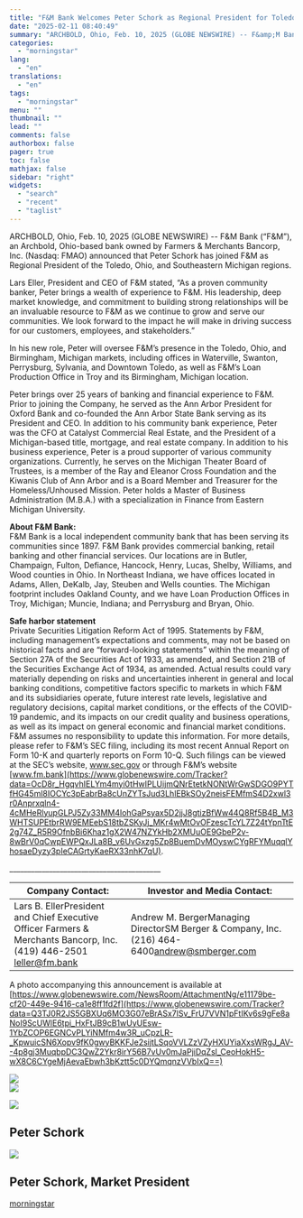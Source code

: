 ```yaml
---
title: "F&M Bank Welcomes Peter Schork as Regional President for Toledo, Ohio & Southeast Michigan"
date: "2025-02-11 08:40:49"
summary: "ARCHBOLD, Ohio, Feb. 10, 2025 (GLOBE NEWSWIRE) -- F&amp;M Bank (“F&amp;M”), an Archbold, Ohio-based bank owned by Farmers &amp; Merchants Bancorp, Inc. (Nasdaq: FMAO) announced that Peter Schork has joined F&amp;M as Regional President of the Toledo, Ohio, and Southeastern Michigan regions. Lars Eller, President and CEO of F&amp;M stated,..."
categories:
  - "morningstar"
lang:
  - "en"
translations:
  - "en"
tags:
  - "morningstar"
menu: ""
thumbnail: ""
lead: ""
comments: false
authorbox: false
pager: true
toc: false
mathjax: false
sidebar: "right"
widgets:
  - "search"
  - "recent"
  - "taglist"
---
```


ARCHBOLD, Ohio, Feb. 10, 2025 (GLOBE NEWSWIRE) -- F&M Bank (“F&M”), an Archbold, Ohio-based bank owned by Farmers & Merchants Bancorp, Inc. (Nasdaq: FMAO) announced that Peter Schork has joined F&M as Regional President of the Toledo, Ohio, and Southeastern Michigan regions.

Lars Eller, President and CEO of F&M stated, “As a proven community banker, Peter brings a wealth of experience to F&M. His leadership, deep market knowledge, and commitment to building strong relationships will be an invaluable resource to F&M as we continue to grow and serve our communities. We look forward to the impact he will make in driving success for our customers, employees, and stakeholders.”

In his new role, Peter will oversee F&M’s presence in the Toledo, Ohio, and Birmingham, Michigan markets, including offices in Waterville, Swanton, Perrysburg, Sylvania, and Downtown Toledo, as well as F&M’s Loan Production Office in Troy and its Birmingham, Michigan location.

Peter brings over 25 years of banking and financial experience to F&M. Prior to joining the Company, he served as the Ann Arbor President for Oxford Bank and co-founded the Ann Arbor State Bank serving as its President and CEO. In addition to his community bank experience, Peter was the CFO at Catalyst Commercial Real Estate, and the President of a Michigan-based title, mortgage, and real estate company. In addition to his business experience, Peter is a proud supporter of various community organizations. Currently, he serves on the Michigan Theater Board of Trustees, is a member of the Ray and Eleanor Cross Foundation and the Kiwanis Club of Ann Arbor and is a Board Member and Treasurer for the Homeless/Unhoused Mission. Peter holds a Master of Business Administration (M.B.A.) with a specialization in Finance from Eastern Michigan University.

**About F&M Bank:**   
F&M Bank is a local independent community bank that has been serving its communities since 1897. F&M Bank provides commercial banking, retail banking and other financial services. Our locations are in Butler, Champaign, Fulton, Defiance, Hancock, Henry, Lucas, Shelby, Williams, and Wood counties in Ohio. In Northeast Indiana, we have offices located in Adams, Allen, DeKalb, Jay, Steuben and Wells counties. The Michigan footprint includes Oakland County, and we have Loan Production Offices in Troy, Michigan; Muncie, Indiana; and Perrysburg and Bryan, Ohio.

**Safe harbor statement**  
Private Securities Litigation Reform Act of 1995. Statements by F&M, including management’s expectations and comments, may not be based on historical facts and are “forward-looking statements” within the meaning of Section 27A of the Securities Act of 1933, as amended, and Section 21B of the Securities Exchange Act of 1934, as amended. Actual results could vary materially depending on risks and uncertainties inherent in general and local banking conditions, competitive factors specific to markets in which F&M and its subsidiaries operate, future interest rate levels, legislative and regulatory decisions, capital market conditions, or the effects of the COVID-19 pandemic, and its impacts on our credit quality and business operations, as well as its impact on general economic and financial market conditions. F&M assumes no responsibility to update this information. For more details, please refer to F&M’s SEC filing, including its most recent Annual Report on Form 10-K and quarterly reports on Form 10-Q. Such filings can be viewed at the SEC’s website, www.sec.gov or through F&M’s website [www.fm.bank](https://www.globenewswire.com/Tracker?data=OcD8r_HgqvhIELYm4myi0tHwIPLUijmQNrEtetkNONtWrGwSDGO9PYTfHG45ml8IOCYc3pEabrBa8cUnZYTsJud3LhlEBkSOy2neisFEMfmS4D2xwl3r0Anprxqln4-4cMHeRlyupGLPJ5Zy33MM4lohGaPsyax5D2jjJ8gtizBfWw44Q8Rf5B4B_M3WHTSUPEtbrRW9EMEebS18tbZSKyJj_MKr4wMtOvOFzescTcYL7Z24tYpnTtE2g74Z_R5R9OfnbBi6Khaz1gX2W47NZYkHb2XMUuOE9GbeP2v-8wBrV0qCwpEWPQxJLa8B_v6UvGxzg5Zp8BuemDvMOyswCYgRFYMuqqlYhosaeDyzy3pIeCAGrtyKaeRX33nhK7qU).

\_\_\_\_\_\_\_\_\_\_\_\_\_\_\_\_\_\_\_\_\_\_\_\_\_\_\_\_\_\_\_\_\_\_\_\_\_\_\_\_\_\_

| **Company Contact:** | **Investor and Media Contact:** |
| --- | --- |
| Lars B. EllerPresident and Chief Executive Officer Farmers & Merchants Bancorp, Inc.(419) 446-2501 [leller@fm.bank](mailto:leller@fm.bank) | Andrew M. BergerManaging DirectorSM Berger & Company, Inc. (216) 464-6400[andrew@smberger.com](mailto:andrew@smberger.com) |

A photo accompanying this announcement is available at [https://www.globenewswire.com/NewsRoom/AttachmentNg/e11179be-cf20-449e-9416-ca1e8ff1fd2f](https://www.globenewswire.com/Tracker?data=Q3TJ0R2JS5GBXUq6MO3G07eBrASx7lSv_FrU7VVN1pFtIKv6s9gFe8aNoI9ScUWlE6tpi_HxFtJB9cB1wUyUEsw-1YbZCOP6EGNCvPLYiNMfm4w3R_uCpzLR-_KpwuicSN6Xopv9fK0gwyBKKFJe2sijtLSqoVVLZzVZyHXUYiaXxsWRgJ_AV--4p8gj3MuqbpDC3QwZ2Ykr8irY56B7vUv0mJaPjiDqZsl_CeoHokH5-wX8C6CYgeMjAevaEbwh3bKztt5c0DYQmqnzVVbIxQ==)

 ![](https://www.globenewswire.com/newsroom/ti?nf=OTM1NjE1NiM2NzQ0NzEwIzIwNDk4NzU=)   
 ![](https://ml.globenewswire.com/media/YzllZmEyODItYTllZS00MTUwLWE2OTktYzliZjQ5MzgyNDBlLTEwNjE0NDY=/tiny/Farmers-Merchants-Bancorp-Inc-.png)

 [![](https://ml.globenewswire.com/media/6120e8dd-0c4b-493c-b40b-21a9d9dee3d8/small/fm-bancorp-full-color-horizontal-cmyk-png.png)](https://www.globenewswire.com/NewsRoom/AttachmentNg/6120e8dd-0c4b-493c-b40b-21a9d9dee3d8)

Peter Schork
------------

  [![](https://ml.globenewswire.com/media/e11179be-cf20-449e-9416-ca1e8ff1fd2f/medium/peter-schork.jpg)](https://www.globenewswire.com/NewsRoom/AttachmentNg/e11179be-cf20-449e-9416-ca1e8ff1fd2f/en) 

Peter Schork, Market President
------------------------------

[morningstar](https://www.morningstar.com/news/globe-newswire/9356156/fm-bank-welcomes-peter-schork-as-regional-president-for-toledo-ohio-southeast-michigan)
